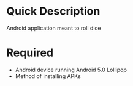 # Quick Description
Android application meant to roll dice

# Required
* Android device running Android 5.0 Lollipop
* Method of installing APKs
